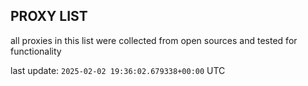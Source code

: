 ## PROXY LIST

all proxies in this list were collected from open sources and tested for functionality

last update: `2025-02-02 19:36:02.679338+00:00` UTC